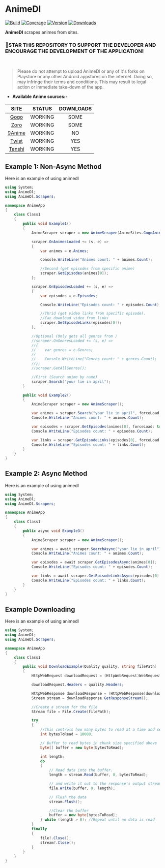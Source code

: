 # AnimeDl

[![Build](https://img.shields.io/github/workflow/status/Jerro/AnimeDl/CI/master)](https://github.com/Jerro/AnimeDl/actions)
[![Coverage](https://img.shields.io/codecov/c/github/Jerry08/AnimeDl/master)](https://codecov.io/gh/Tyrrrz/AnimeDl)
[![Version](https://img.shields.io/nuget/v/AnimeDl.svg)](https://nuget.org/packages/AnimeDl)
[![Downloads](https://img.shields.io/nuget/dt/AnimeDl.svg)](https://nuget.org/packages/AnimeDl)

**AnimeDl** scrapes animes from sites. 

### 🌟STAR THIS REPOSITORY TO SUPPORT THE DEVELOPER AND ENCOURAGE THE DEVELOPMENT OF THE APPLICATION!

<br>

> Please do not attempt to upload AnimeDl or any of it's forks on Playstore or any other Android appstores on the internet. Doing so, may infringe their terms and conditions. This may result to legal action or immediate take-down of the app.


* **Available Anime sources:-**

| SITE                       | STATUS  | DOWNLOADS |
|:--------------------------:|:-------:|:---------:|
| [Gogo](https://gogoanime.cm)       | WORKING | SOME      |
| [Zoro](https://zoro.to)            | WORKING | SOME      |
| [9Anime](https://9anime.center)    | WORKING | NO        |
| [Twist](https://twist.moe)         | WORKING | YES       |
| [Tenshi](https://tenshi.moe)       | WORKING | YES       |


## Example 1: Non-Async Method
Here is an example of using animedl

```c#
using System;
using AnimeDl;
using AnimeDl.Scrapers;

namespace AnimeApp
{
    class Class1
    {
        public void Example1() 
        {
            AnimeScraper scraper = new AnimeScraper(AnimeSites.GogoAnime);

            scraper.OnAnimesLoaded += (s, e) =>
            {
                var animes = e.Animes;

                Console.WriteLine("Animes count: " + animes.Count);

                //Second (get episodes from specific anime)
                scraper.GetEpisodes(animes[0]);
            };

            scraper.OnEpisodesLoaded += (s, e) =>
            {
                var episodes = e.Episodes;

                Console.WriteLine("Episodes count: " + episodes.Count);

                //Thrid (get video links from specific episode).
                //Can download video from links
                scraper.GetEpisodeLinks(episodes[0]);
            };

            //Optional (Only gets all genres from )
            //scraper.OnGenresLoaded += (s, e) =>
            //{
            //    var genres = e.Genres;
            //
            //    Console.WriteLine("Genres count: " + genres.Count);
            //};
            //scraper.GetAllGenres();

            //First (Search anime by name)
            scraper.Search("your lie in april");
        }

        public void Example2()
        {
            AnimeScraper scraper = new AnimeScraper();

            var animes = scraper.Search("your lie in april", forceLoad: true);
            Console.WriteLine("Animes count: " + animes.Count);

            var episodes = scraper.GetEpisodes(animes[0], forceLoad: true);
            Console.WriteLine("Episodes count: " + episodes.Count);

            var links = scraper.GetEpisodeLinks(episodes[0], forceLoad: true);
            Console.WriteLine("Episodes count: " + links.Count);
        }
    }
}
```


## Example 2: Async Method
Here is an example of using animedl

```c#
using System;
using AnimeDl;
using AnimeDl.Scrapers;

namespace AnimeApp
{
    class Class1
    {
        public async void Example3()
        {
            AnimeScraper scraper = new AnimeScraper();

            var animes = await scraper.SearchAsync("your lie in april");
            Console.WriteLine("Animes count: " + animes.Count);

            var episodes = await scraper.GetEpisodesAsync(animes[0]);
            Console.WriteLine("Episodes count: " + episodes.Count);

            var links = await scraper.GetEpisodeLinksAsync(episodes[0]);
            Console.WriteLine("Episodes count: " + links.Count);
        }
    }
}
```

## Example Downloading
Here is an example of using animedl

```c#
using System;
using AnimeDl;
using AnimeDl.Scrapers;

namespace AnimeApp
{
    class Class1
    {
        public void DownloadExample(Quality quality, string filePath)
        {
            HttpWebRequest downloadRequest = (HttpWebRequest)WebRequest.Create(quality.QualityUrl);

            downloadRequest.Headers = quality.Headers;

            HttpWebResponse downloadResponse = (HttpWebResponse)downloadRequest.GetResponse();
            Stream stream = downloadResponse.GetResponseStream();

            //Create a stream for the file
            Stream file = File.Create(filePath);

            try
            {
                //This controls how many bytes to read at a time and send to the client
                int bytesToRead = 10000;

                // Buffer to read bytes in chunk size specified above
                byte[] buffer = new byte[bytesToRead];

                int length;
                do
                {
                    // Read data into the buffer.
                    length = stream.Read(buffer, 0, bytesToRead);

                    // and write it out to the response's output stream
                    file.Write(buffer, 0, length);

                    // Flush the data
                    stream.Flush();

                    //Clear the buffer
                    buffer = new byte[bytesToRead];
                } while (length > 0); //Repeat until no data is read
            }
            finally
            {
                file?.Close();
                stream?.Close();
            }
        }
    }
}
```
